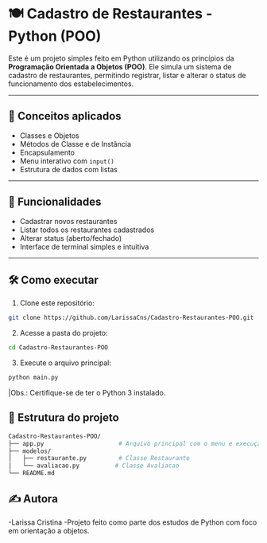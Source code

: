 # 🍽️ Cadastro de Restaurantes - Python (POO)

Este é um projeto simples feito em Python utilizando os princípios da **Programação Orientada a Objetos (POO)**. Ele simula um sistema de cadastro de restaurantes, permitindo registrar, listar e alterar o status de funcionamento dos estabelecimentos.

---

## 🧠 Conceitos aplicados

- Classes e Objetos
- Métodos de Classe e de Instância
- Encapsulamento
- Menu interativo com `input()`
- Estrutura de dados com listas

---

## 🚀 Funcionalidades

- Cadastrar novos restaurantes
- Listar todos os restaurantes cadastrados
- Alterar status (aberto/fechado)
- Interface de terminal simples e intuitiva

---

## 🛠️ Como executar

1. Clone este repositório:

```bash
git clone https://github.com/LarissaCns/Cadastro-Restaurantes-POO.git
```

2. Acesse a pasta do projeto:

```bash
cd Cadastro-Restaurantes-POO
```

3. Execute o arquivo principal:

```bash
python main.py
```

|Obs.: Certifique-se de ter o Python 3 instalado.

## 📁 Estrutura do projeto

```bash
Cadastro-Restaurantes-POO/
├── app.py                     # Arquivo principal com o menu e execução do programa
├── modelos/
│   ├── restaurante.py         # Classe Restaurante
│   └── avaliacao.py          # Classe Avaliacao
└── README.md
```

## ✍️ Autora

-Larissa Cristina
-Projeto feito como parte dos estudos de Python com foco em orientação a objetos.
